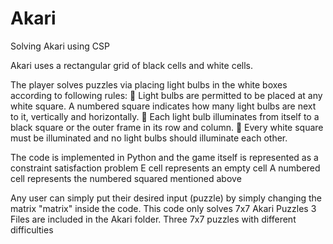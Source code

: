 # Akari
Solving Akari using CSP


Akari uses a rectangular grid of black cells and white cells.

The player solves
puzzles via placing light bulbs in the white boxes according to following rules:
 Light bulbs are permitted to be placed at any white square. A numbered square
indicates how many light bulbs are next to it, vertically and horizontally.
 Each light bulb illuminates from itself to a black square or the outer frame in its
row and column.
 Every white square must be illuminated and no light bulbs should illuminate
each other.

The code is implemented in Python and the game itself is represented as a constraint satisfaction problem
E cell represents an empty cell
A numbered cell represents the numbered squared mentioned above

Any user can simply put their desired input (puzzle) by simply changing the matrix "matrix" inside the code. 
This code only solves 7x7 Akari Puzzles
3 Files are included in the Akari folder. Three 7x7 puzzles with different difficulties 
